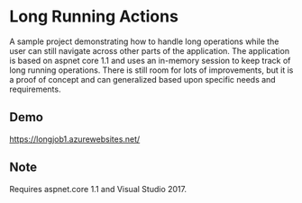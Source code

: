 # Long Running Actions
A sample project demonstrating how to handle long operations while the user can still navigate across other parts of the application. The application is based on aspnet core 1.1 and uses an in-memory session to keep track of long running operations. There is still room for lots of improvements, but it is a proof of concept and can generalized based upon specific needs and requirements.

## Demo
https://longjob1.azurewebsites.net/

## Note
Requires aspnet.core 1.1 and Visual Studio 2017.

